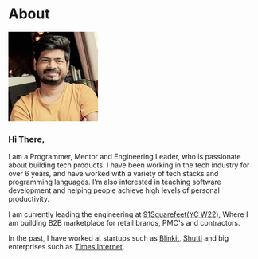 # About

<img src="images/profile.jpeg" alt="Profile" width="180px" height="180px">

### Hi There,

I am a Programmer, Mentor and Engineering Leader, who is passionate about building tech products. I have been working in the tech industry for over 6 years, and have worked with a variety of tech stacks and programming languages.  I’m also interested in teaching software development and helping people achieve high levels of personal productivity.

I am currently leading the engineering at [91Squarefeet(YC W22)](https://www.linkedin.com/company/91sqft), Where I am building B2B marketplace for retail brands, PMC's and contractors.

In the past, I have worked at startups such as [Blinkit](https://www.linkedin.com/company/letsblinkit/), [Shuttl](https://www.linkedin.com/company/shuttl/) and big enterprises such as [Times Internet](https://www.linkedin.com/company/timesinternet/).
